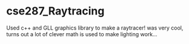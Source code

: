 # cse287_Raytracing

Used c++ and GLL graphics library to make a raytracer! was very cool, turns out a lot of clever math is used to make lighting work...
